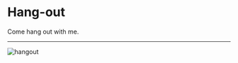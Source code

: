# Hang-out

Come hang out with me.

---

![hangout](https://github.com/user-attachments/assets/50a611f1-f269-4dd9-bd67-96f5a69d9390)
